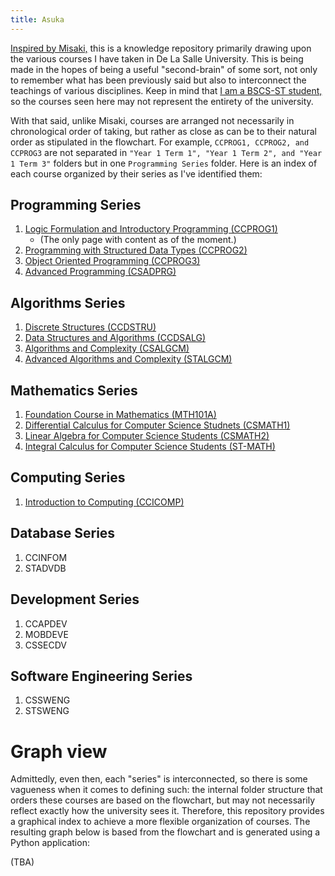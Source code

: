 ```yaml
---
title: Asuka
---
```


[Inspired by Misaki,](https://lowestofthe1ow.github.io/misaki-quartz/) this is a knowledge repository primarily drawing upon the various courses I have taken in De La Salle University. This is being made in the hopes of being a useful "second-brain" of some sort, not only to remember what has been previously said but also to interconnect the teachings of various disciplines. Keep in mind that [I am a BSCS-ST student,](https://www.dlsu.edu.ph/colleges/ccs/undergraduate-degree-programs/cs-st/) so the courses seen here may not represent the entirety of the university.

With that said, unlike Misaki, courses are arranged not necessarily in chronological order of taking, but rather as close as can be to their natural order as stipulated in the flowchart. For example, `CCPROG1, CCPROG2, and CCPROG3` are not separated in `"Year 1 Term 1", "Year 1 Term 2", and "Year 1 Term 3"` folders but in one `Programming Series` folder. Here is an index of each course organized by their series as I've identified them:

## Programming Series
1. [Logic Formulation and Introductory Programming (CCPROG1)](Programming/01-CCPROG1/index.md)
   * (The only page with content as of the moment.)
2. [Programming with Structured Data Types (CCPROG2)](Programming/02-CCPROG2/index.md)
3. [Object Oriented Programming (CCPROG3)](Programming/03-CCPROG3/index.md)
4. [Advanced Programming (CSADPRG)](Programming/04-CSADPRG/index.md)

## Algorithms Series
1. [Discrete Structures (CCDSTRU)](Algorithms/01-CCDSTRU/index)
2. [Data Structures and Algorithms (CCDSALG)](Algorithms/02-CCDSALG/index.md)
3. [Algorithms and Complexity (CSALGCM)](Algorithms/03-CSALGCM/index)
4. [Advanced Algorithms and Complexity (STALGCM)](Algorithms/04-STALGCM/index)

## Mathematics Series
1. [Foundation Course in Mathematics (MTH101A)](Mathematics/01-MTH101A/index.md)
2. [Differential Calculus for Computer Science Studnets (CSMATH1)](Mathematics/02-CSMATH1/index.md)
3. [Linear Algebra for Computer Science Students (CSMATH2)](Mathematics/03-CSMATH2/index.md)
4. [Integral Calculus for Computer Science Students (ST-MATH)](Mathematics/04-ST-MATH/index.md)

## Computing Series
1. [Introduction to Computing (CCICOMP)](Computing/01-CCICOMP/index.md)

## Database Series
1. CCINFOM
1. STADVDB

## Development Series
1. CCAPDEV
1. MOBDEVE
1. CSSECDV

## Software Engineering Series
1. CSSWENG
1. STSWENG

# Graph view
Admittedly, even then, each "series" is interconnected, so there is some vagueness when it comes to defining such: the internal folder structure that orders these courses are based on the flowchart, but may not necessarily reflect exactly how the university sees it. Therefore, this repository provides a graphical index to achieve a more flexible organization of courses. The resulting graph below is based from the flowchart and is generated using a Python application:

(TBA)
